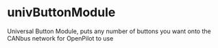 # univButtonModule
Universal Button Module, puts any number of buttons you want onto the CANbus network for OpenPilot to use
